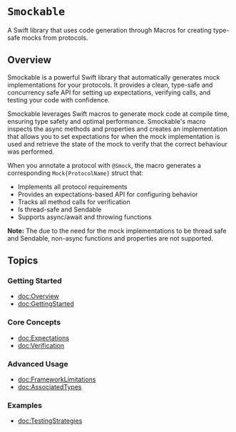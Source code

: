 # ``Smockable``

A Swift library that uses code generation through Macros for creating type-safe mocks from protocols.

## Overview

Smockable is a powerful Swift library that automatically generates mock implementations for your protocols. It provides a clean, type-safe and concurrency safe API for setting up expectations, verifying calls, and testing your code with confidence.

Smockable leverages Swift macros to generate mock code at compile time, ensuring type safety and optimal performance. Smockable's macro inspects the async methods and properties and creates an implementation that allows you to set expectations for when the mock implementation is used and retrieve the state of the mock to verify that the correct behaviour was performed.

When you annotate a protocol with `@Smock`, the macro generates a corresponding `Mock{ProtocolName}` struct that:

- Implements all protocol requirements
- Provides an expectations-based API for configuring behavior
- Tracks all method calls for verification
- Is thread-safe and Sendable
- Supports async/await and throwing functions

**Note:** The due to the need for the mock implementations to be thread safe and Sendable, non-async functions and properties are not supported.

## Topics

### Getting Started

- <doc:Overview>
- <doc:GettingStarted>

### Core Concepts

- <doc:Expectations>
- <doc:Verification>

### Advanced Usage

- <doc:FrameworkLimitations>
- <doc:AssociatedTypes>

### Examples

- <doc:TestingStrategies>
